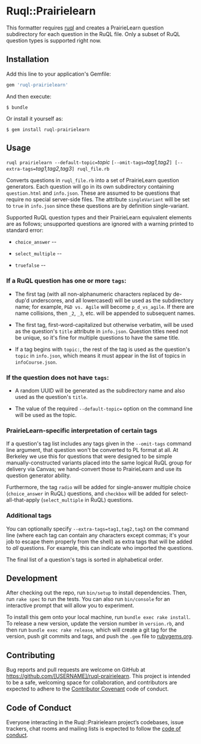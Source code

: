 # Ruql::Prairielearn

This formatter requires [ruql](https://github.com/saasbook/ruql) and
creates a PrairieLearn question subdirectory for each question in the RuQL 
file.  Only a subset of RuQL question types is supported right now.

## Installation

Add this line to your application's Gemfile:

```ruby
gem 'ruql-prairielearn'
```

And then execute:

    $ bundle

Or install it yourself as:

    $ gem install ruql-prairielearn

## Usage


`ruql prairielearn --default-topic=`_topic_ `[--omit-tags=`_tag1,tag2_`] [--extra-tags=`_tag1,tag2,tag3_`] ruql_file.rb`

Converts questions in `ruql_file.rb` into a set of PrairieLearn question
generators.  Each question will go in its own subdirectory containing
`question.html` and `info.json`.  These are assumed to be questions
that require no special server-side files.
The attribute `singleVariant` will be set to `true` in
`info.json` since these questions are by definition single-variant.

Supported RuQL question types and their PrairieLearn equivalent
elements are as follows; unsupported questions are ignored with a
warning printed to standard error:

* `choice_answer` --

* `select_multiple` --

* `truefalse` --


### If a RuQL question has one or more `tags`:

* The first tag (with all non-alphanumeric characters replaced by de-dup'd underscores, and all lowercased)
will be used as the subdirectory name;
for example, `P&D vs. Agile` will become `p_d_vs_agile`.  If there are
name collisions, then `_2`, `_3`, etc. will be appended to subsequent
names.

* The first tag, first-word-capitalized but
otherwise verbatim, will be used as the question's `title`
attribute in `info.json`.  Question titles need not be unique,
so it's fine for multiple questions to have the same title.

* If a tag begins with `topic:`, the rest of the tag is used as the
  question's `topic` in `info.json`, which means it must appear in the
  list of topics in `infoCourse.json`.

### If the question does not have `tags`:

* A random UUID will be generated as the subdirectory name and also
used as the question's `title`.

* The value of the required `--default-topic=` option on the command line will be used
as the topic.


### PrairieLearn-specific interpretation of certain tags

If a question's tag list includes any tags given in the `--omit-tags`
command line argument, that question
won't be converted to PL format at all.  At Berkeley we use this for questions
that were designed to be simple manually-constructed variants placed into the same logical
RuQL group for delivery via Canvas; we hand-convert those to
PrairieLearn and use its question generator ability.

Furthermore, the tag `radio` will be added for single-answer multiple
choice (`choice_answer` in RuQL) questions, and `checkbox` will be
added for select-all-that-apply (`select_multiple` in RuQL) questions.

### Additional tags

You can optionally specify `--extra-tags=tag1,tag2,tag3` on the command line
(where each tag can contain any characters except commas; it's your
job to escape them properly from the shell) as extra tags that will be
added to *all* questions.  For example, this can indicate who imported
the questions.

The final list of a question's tags is sorted in alphabetical order.

## Development

After checking out the repo, run `bin/setup` to install dependencies. Then, run `rake spec` to run the tests. You can also run `bin/console` for an interactive prompt that will allow you to experiment.

To install this gem onto your local machine, run `bundle exec rake install`. To release a new version, update the version number in `version.rb`, and then run `bundle exec rake release`, which will create a git tag for the version, push git commits and tags, and push the `.gem` file to [rubygems.org](https://rubygems.org).

## Contributing

Bug reports and pull requests are welcome on GitHub at https://github.com/[USERNAME]/ruql-prairielearn. This project is intended to be a safe, welcoming space for collaboration, and contributors are expected to adhere to the [Contributor Covenant](http://contributor-covenant.org) code of conduct.

## Code of Conduct

Everyone interacting in the Ruql::Prairielearn project’s codebases, issue trackers, chat rooms and mailing lists is expected to follow the [code of conduct](https://github.com/[USERNAME]/ruql-prairielearn/blob/master/CODE_OF_CONDUCT.md).
